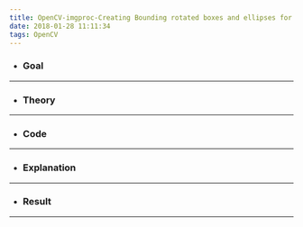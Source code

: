 ```yaml
---
title: OpenCV-imgproc-Creating Bounding rotated boxes and ellipses for contours
date: 2018-01-28 11:11:34
tags: OpenCV
---
```

- ### Goal

---
- ### Theory

---
- ### Code

---
- ### Explanation

---
- ### Result

---
